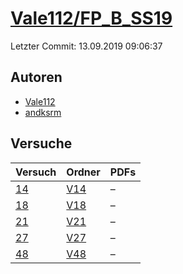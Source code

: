 # [Vale112/FP_B_SS19](https://github.com/Vale112/FP_B_SS19)

Letzter Commit: 13.09.2019 09:06:37

## Autoren
- [Vale112](https://github.com/Vale112)
- [andksrm](https://github.com/andksrm)

## Versuche

|       Versuch        |                          Ordner                           |PDFs|
|----------------------|-----------------------------------------------------------|----|
|[14](../../versuch/14)|[V14](https://github.com/Vale112/FP_B_SS19/tree/master/V14)|–   |
|[18](../../versuch/18)|[V18](https://github.com/Vale112/FP_B_SS19/tree/master/V18)|–   |
|[21](../../versuch/21)|[V21](https://github.com/Vale112/FP_B_SS19/tree/master/V21)|–   |
|[27](../../versuch/27)|[V27](https://github.com/Vale112/FP_B_SS19/tree/master/V27)|–   |
|[48](../../versuch/48)|[V48](https://github.com/Vale112/FP_B_SS19/tree/master/V48)|–   |
